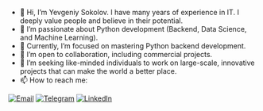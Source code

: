 - 👋 Hi, I’m Yevgeniy Sokolov. I have many years of experience in IT. I deeply value people and believe in their potential.
- 👀 I’m passionate about Python development (Backend, Data Science, and Machine Learning).
- 🌱 Currently, I’m focused on mastering Python backend development.
- 💞️ I’m open to collaboration, including commercial projects.
- 🚀 I’m seeking like-minded individuals to work on large-scale, innovative projects that can make the world a better place.
- 📫 How to reach me:

[![Email](https://img.shields.io/badge/Email-D14836?style=for-the-badge&logo=gmail&logoColor=white)](mailto:ea.sokolov.87@yandex.ru)
[![Telegram](https://img.shields.io/badge/Telegram-2CA5E0?style=for-the-badge&logo=telegram&logoColor=white)](https://t.me/Yevgeniy_87)
[![LinkedIn](https://img.shields.io/badge/LinkedIn-0077B5?style=for-the-badge&logo=linkedin&logoColor=white)](https://www.linkedin.com/in/yevgeniy-sokolov-3b1286114)
<!-- [![VK](https://img.shields.io/badge/VK-4680C2?style=for-the-badge&logo=vk&logoColor=white)](https://vk.com/id3905050) -->
